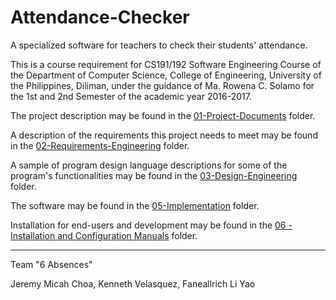 # Attendance-Checker
A specialized software for teachers to check their students' attendance.

This is a course requirement for CS191/192 Software Engineering Course of the Department of Computer Science, College of Engineering, University of the Philippines, Diliman, under the guidance of Ma. Rowena C. Solamo for the 1st and 2nd Semester of the academic year 2016-2017.

The project description may be found in the [01-Project-Documents](https://github.com/CrowCakes/Attendance-Checker/tree/master/01-Project-Documents) folder.

A description of the requirements this project needs to meet may be found in the [02-Requirements-Engineering](https://github.com/CrowCakes/Attendance-Checker/tree/master/02-Requirements-Engineering) folder.

A sample of program design language descriptions for some of the program's functionalities may be found in the [03-Design-Engineering](https://github.com/CrowCakes/Attendance-Checker/tree/master/03-Design-Engineering) folder. 

The software may be found in the [05-Implementation](https://github.com/CrowCakes/Attendance-Checker/tree/master/05-Implementation) folder.

Installation for end-users and development may be found in the [06 - Installation and Configuration Manuals](https://github.com/CrowCakes/Attendance-Checker/tree/master/06%20-%20Installation%20and%20Configuration%20Manuals) folder.


------------------------------------------------

Team "6 Absences"

Jeremy Micah Choa,
Kenneth Velasquez,
Faneallrich Li Yao
